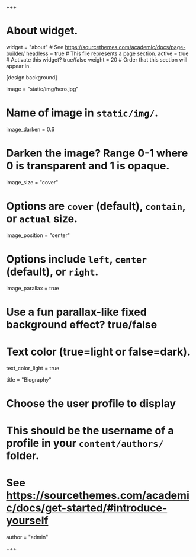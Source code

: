 +++
# About widget.
widget = "about"  # See https://sourcethemes.com/academic/docs/page-builder/
headless = true  # This file represents a page section.
active = true  # Activate this widget? true/false
weight = 20  # Order that this section will appear in.

[design.background]

image = "static/img/hero.jpg"  

# Name of image in `static/img/`.

image_darken = 0.6  

# Darken the image? Range 0-1 where 0 is transparent and 1 is opaque.

image_size = "cover"  

#  Options are `cover` (default), `contain`, or `actual` size.

image_position = "center"  

# Options include `left`, `center` (default), or `right`.

image_parallax = true  

# Use a fun parallax-like fixed background effect? true/false

  # Text color (true=light or false=dark).

  text_color_light = true

title = "Biography"

# Choose the user profile to display
# This should be the username of a profile in your `content/authors/` folder.

# See https://sourcethemes.com/academic/docs/get-started/#introduce-yourself
author = "admin"

+++
